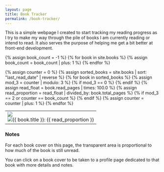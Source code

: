 ```yaml
---
layout: page
title: Book Tracker
permalink: /book-tracker/
---
```

This is a simple webpage I created to start tracking my reading progress as I try to make my way through the pile of books I am currently reading or intend to read. It also serves the purpose of helping me get a bit better at front-end development. 

{% assign book_count = -1 %}
{% for book in site.books %}
{% assign book_count = book_count | plus: 1 %}
{% endfor %}
<style>
a {
  background-color: transparent;
  text-decoration: none!important;
  box-shadow: none;
}
</style>
<table class='book-tracker'>
{% assign counter = 0 %}
{% assign sorted_books = site.books | sort: "last_read_date" | reverse %}
{% for book in sorted_books %}
{% assign mod_3 = counter | modulo: 3 %}
{% if mod_3 == 0 %}
<tr>
{% endif %} 
{% assign read_float = book.read_pages | times: 100.0  %}
{% assign read_proportion = read_float | divided_by: book.total_pages %}
<td>
<div class="container">
<div class="read" style="--proportion: {{ read_proportion }}%">
<img src="/assets/images/{{ book.shorthand }}.jpg"  >
</div>
<div class="unread">
<a alt="{{ book.title }}: {{ read_proportion }}" href="{{site.url}}/books/{{ book.shorthand }}">
<img border="0" src="/assets/images/{{ book.shorthand }}.jpg" alt="{{ book.title }}: {{ read_proportion }}" >
</a>
</div>
</div>
</td>
{% if mod_3 == 2 or counter == book_count %}
</tr>
{% endif %}
{% assign counter = counter | plus: 1 %} 
{% endfor %}
</table>

### **Notes**
For each book cover on this page, the transparent area is proportional to how much of the book is still unread.
 
You can click on a book cover to be taken to a profile page dedicated to that book with more details and notes.

